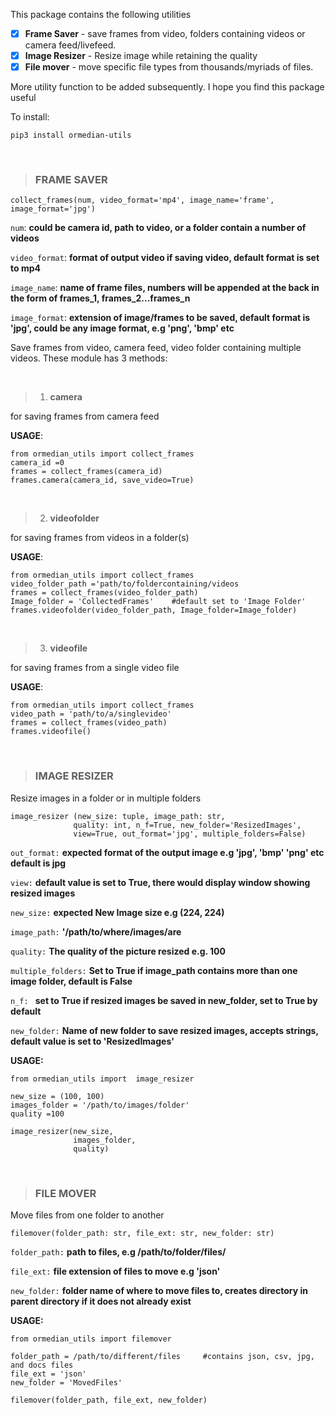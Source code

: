 This package contains the following utilities
- [x] **Frame Saver** - save frames from video, folders containing videos or camera feed/livefeed.
- [x] **Image Resizer** - Resize image while retaining the quality
- [x] **File mover** - move specific file types from thousands/myriads of files.

More utility function to be added subsequently.
I hope you find this package useful


To install:

``
pip3 install ormedian-utils
``

<br>

> ### FRAME SAVER 

```
collect_frames(num, video_format='mp4', image_name='frame', image_format='jpg')
```
`num`: **could be camera id, path to video, or a folder contain a number of videos**

`video_format`: **format of output video if saving video, default format is set to mp4**

`image_name`: **name of frame files, numbers will be appended at the back in the form of frames_1, frames_2...frames_n**

`image_format`: **extension of image/frames to be saved, default format is 'jpg', could be any image format, e.g 'png', 'bmp' etc**

Save frames from video, camera feed, video folder containing multiple videos.
These module has 3 methods:

<br>

> 1. **camera** 
    
for saving frames from camera feed
   
 **USAGE**:

````
from ormedian_utils import collect_frames
camera_id =0
frames = collect_frames(camera_id)
frames.camera(camera_id, save_video=True)
````
<br>

> 2. **videofolder** 

for saving frames from videos in a folder(s)

**USAGE**:
````
from ormedian_utils import collect_frames
video_folder_path ='path/to/foldercontaining/videos
frames = collect_frames(video_folder_path)
Image_folder = 'CollectedFrames'    #default set to 'Image Folder'
frames.videofolder(video_folder_path, Image_folder=Image_folder)
````

<br>

> 3. **videofile** 

for saving frames from a single video file

**USAGE**:
````
from ormedian_utils import collect_frames
video_path = 'path/to/a/singlevideo'
frames = collect_frames(video_path)
frames.videofile()
````

<br>

> ### IMAGE RESIZER 


Resize images in a folder or in multiple folders 

```
image_resizer (new_size: tuple, image_path: str,
              quality: int, n_f=True, new_folder='ResizedImages',
              view=True, out_format='jpg', multiple_folders=False)
```
              
```out_format:``` **expected format of the output image e.g 'jpg', 'bmp' 'png' etc default is jpg**

```view:``` **default value is set to True, there would display window showing resized images**

```new_size:``` **expected New Image size e.g (224, 224)**

```image_path:``` **'/path/to/where/images/are**

```quality:``` **The quality of the picture resized e.g. 100**

```multiple_folders:``` **Set to True if image_path contains more than one image folder, default is False**

```n_f: ``` **set to True if resized images be saved in new_folder, set to True by default**

```new_folder:``` **Name of new folder to save resized images, accepts strings, default value is set to 'ResizedImages'**

**USAGE:**

```
from ormedian_utils import  image_resizer

new_size = (100, 100)
images_folder = '/path/to/images/folder' 
quality =100
```
```
image_resizer(new_size,
              images_folder,
              quality)
```

<br>

> ### FILE MOVER 


Move files from one folder to another 

```filemover(folder_path: str, file_ext: str, new_folder: str)```

``folder_path:`` **path to files, e.g /path/to/folder/files/**

``file_ext:`` **file extension of files to move e.g 'json'**

``new_folder:`` **folder name of where to move files to, creates directory in parent directory if it does not already exist**


**USAGE:** 
```
from ormedian_utils import filemover

folder_path = /path/to/different/files     #contains json, csv, jpg, and docs files
file_ext = 'json'
new_folder = 'MovedFiles'

filemover(folder_path, file_ext, new_folder)

```
